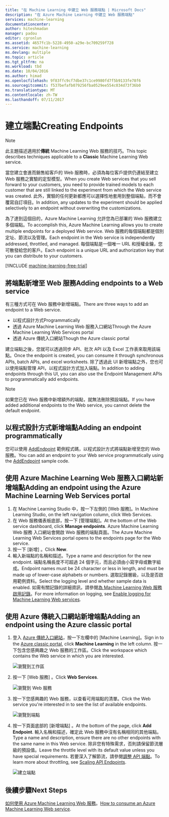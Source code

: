 ```yaml
---
title: "在 Machine Learning 中建立 Web 服務端點 | Microsoft Docs"
description: "在 Azure Machine Learning 中建立 Web 服務端點"
services: machine-learning
documentationcenter: 
author: hiteshmadan
manager: padou
editor: cgronlun
ms.assetid: 4657fc1b-5228-4950-a29e-bc709259f728
ms.service: machine-learning
ms.devlang: multiple
ms.topic: article
ms.tgt_pltfrm: na
ms.workload: tbd
ms.date: 10/04/2016
ms.author: himad
ms.openlocfilehash: 9f83ffc9cf7dbe37c1ce9980fd7f5b9133fe78f6
ms.sourcegitcommit: f537befafb079256fba0529ee554c034d73f36b0
ms.translationtype: MT
ms.contentlocale: zh-TW
ms.lasthandoff: 07/11/2017
---
```

# <a name="creating-endpoints"></a><span data-ttu-id="28c7f-103">建立端點</span><span class="sxs-lookup"><span data-stu-id="28c7f-103">Creating Endpoints</span></span>
> [!NOTE]
>  <span data-ttu-id="28c7f-104">此主題描述適用於**傳統** Machine Learning Web 服務的技巧。</span><span class="sxs-lookup"><span data-stu-id="28c7f-104">This topic describes techniques applicable to a **Classic** Machine Learning Web service.</span></span>
> 
> 

<span data-ttu-id="28c7f-105">當您建立會進而銷售給客戶的 Web 服務時，必須為每位客戶提供仍連結至建立 Web 服務之實驗的定型模型。</span><span class="sxs-lookup"><span data-stu-id="28c7f-105">When you create Web services that you sell forward to your customers, you need to provide trained models to each customer that are still linked to the experiment from which the Web service was created.</span></span> <span data-ttu-id="28c7f-106">此外，實驗的任何更新都應可以選擇性地套用到整個端點，而不會覆寫自訂項目。</span><span class="sxs-lookup"><span data-stu-id="28c7f-106">In addition, any updates to the experiment should be applied selectively to an endpoint without overwriting the customizations.</span></span>

<span data-ttu-id="28c7f-107">為了達到這個目的，Azure Machine Learning 允許您為已部署的 Web 服務建立多個端點。</span><span class="sxs-lookup"><span data-stu-id="28c7f-107">To accomplish this, Azure Machine Learning allows you to create multiple endpoints for a deployed Web service.</span></span> <span data-ttu-id="28c7f-108">Web 服務的每個端點都是個別定址、節流以及管理。</span><span class="sxs-lookup"><span data-stu-id="28c7f-108">Each endpoint in the Web service is independently addressed, throttled, and managed.</span></span> <span data-ttu-id="28c7f-109">每個端點是一個唯一 URL 和授權金鑰，您可散發給您的客戶。</span><span class="sxs-lookup"><span data-stu-id="28c7f-109">Each endpoint is a unique URL and authorization key that you can distribute to your customers.</span></span>

[!INCLUDE [machine-learning-free-trial](../../includes/machine-learning-free-trial.md)]

## <a name="adding-endpoints-to-a-web-service"></a><span data-ttu-id="28c7f-110">將端點新增至 Web 服務</span><span class="sxs-lookup"><span data-stu-id="28c7f-110">Adding endpoints to a Web service</span></span>
<span data-ttu-id="28c7f-111">有三種方式可在 Web 服務中新增端點。</span><span class="sxs-lookup"><span data-stu-id="28c7f-111">There are three ways to add an endpoint to a Web service.</span></span>

* <span data-ttu-id="28c7f-112">以程式設計方式</span><span class="sxs-lookup"><span data-stu-id="28c7f-112">Programmatically</span></span>
* <span data-ttu-id="28c7f-113">透過 Azure Machine Learning Web 服務入口網站</span><span class="sxs-lookup"><span data-stu-id="28c7f-113">Through the Azure Machine Learning Web Services portal</span></span>
* <span data-ttu-id="28c7f-114">透過 Azure 傳統入口網站</span><span class="sxs-lookup"><span data-stu-id="28c7f-114">Though the Azure classic portal</span></span>

<span data-ttu-id="28c7f-115">建立端點之後，您就可以透過同步 API、批次 API 以及 Excel 工作表來取用該端點。</span><span class="sxs-lookup"><span data-stu-id="28c7f-115">Once the endpoint is created, you can consume it through synchronous APIs, batch APIs, and excel worksheets.</span></span> <span data-ttu-id="28c7f-116">除了透過此 UI 新增端點之外，您也可以使用端點管理 API，以程式設計方式加入端點。</span><span class="sxs-lookup"><span data-stu-id="28c7f-116">In addition to adding endpoints through this UI, you can also use the Endpoint Management APIs to programmatically add endpoints.</span></span>

> [!NOTE]
> <span data-ttu-id="28c7f-117">如果您已在 Web 服務中新增額外的端點，就無法刪除預設端點。</span><span class="sxs-lookup"><span data-stu-id="28c7f-117">If you have added additional endpoints to the Web service, you cannot delete the default endpoint.</span></span>
> 
> 

## <a name="adding-an-endpoint-programmatically"></a><span data-ttu-id="28c7f-118">以程式設計方式新增端點</span><span class="sxs-lookup"><span data-stu-id="28c7f-118">Adding an endpoint programmatically</span></span>
<span data-ttu-id="28c7f-119">您可以使用 [AddEndpoint](https://github.com/raymondlaghaeian/AML_EndpointMgmt/blob/master/Program.cs) 範例程式碼，以程式設計方式將端點新增至您的 Web 服務。</span><span class="sxs-lookup"><span data-stu-id="28c7f-119">You can add an endpoint to your Web service programmatically using the [AddEndpoint](https://github.com/raymondlaghaeian/AML_EndpointMgmt/blob/master/Program.cs) sample code.</span></span>

## <a name="adding-an-endpoint-using-the-azure-machine-learning-web-services-portal"></a><span data-ttu-id="28c7f-120">使用 Azure Machine Learning Web 服務入口網站新增端點</span><span class="sxs-lookup"><span data-stu-id="28c7f-120">Adding an endpoint using the Azure Machine Learning Web Services portal</span></span>
1. <span data-ttu-id="28c7f-121">在 Machine Learning Studio 中，按一下左側的 [Web 服務]。</span><span class="sxs-lookup"><span data-stu-id="28c7f-121">In Machine Learning Studio, on the left navigation column, click Web Services.</span></span>
2. <span data-ttu-id="28c7f-122">在 Web 服務儀表板底部，按一下 [管理端點]。</span><span class="sxs-lookup"><span data-stu-id="28c7f-122">At the bottom of the Web service dashboard, click **Manage endpoints**.</span></span> <span data-ttu-id="28c7f-123">Azure Machine Learning Web 服務 入口網站會開啟 Web 服務的端點頁面。</span><span class="sxs-lookup"><span data-stu-id="28c7f-123">The Azure Machine Learning Web Services portal opens to the endpoints page for the Web service.</span></span>
3. <span data-ttu-id="28c7f-124">按一下 [新增] 。</span><span class="sxs-lookup"><span data-stu-id="28c7f-124">Click **New**.</span></span>
4. <span data-ttu-id="28c7f-125">輸入新端點的名稱和描述。</span><span class="sxs-lookup"><span data-stu-id="28c7f-125">Type a name and description for the new endpoint.</span></span> <span data-ttu-id="28c7f-126">端點名稱長度不可超過 24 個字元，而且必須由小寫字母或數字組成。</span><span class="sxs-lookup"><span data-stu-id="28c7f-126">Endpoint names must be 24 character or less in length, and must be made up of lower-case alphabets or numbers.</span></span> <span data-ttu-id="28c7f-127">選取記錄層級，以及是否啟用範例資料。</span><span class="sxs-lookup"><span data-stu-id="28c7f-127">Select the logging level and whether sample data is enabled.</span></span> <span data-ttu-id="28c7f-128">如需有關記錄的詳細資訊，請參閱[為 Machine Learning Web 服務啟用記錄](machine-learning-web-services-logging.md)。</span><span class="sxs-lookup"><span data-stu-id="28c7f-128">For more information on logging, see [Enable logging for Machine Learning Web services](machine-learning-web-services-logging.md).</span></span>

## <a name="adding-an-endpoint-using-the-azure-classic-portal"></a><span data-ttu-id="28c7f-129">使用 Azure 傳統入口網站新增端點</span><span class="sxs-lookup"><span data-stu-id="28c7f-129">Adding an endpoint using the Azure classic portal</span></span>
1. <span data-ttu-id="28c7f-130">登入 [Azure 傳統入口網站](http://manage.windowsazure.com)，按一下左欄中的 [Machine Learning]。</span><span class="sxs-lookup"><span data-stu-id="28c7f-130">Sign in to the [Azure classic portal](http://manage.windowsazure.com), click **Machine Learning** in the left column.</span></span> <span data-ttu-id="28c7f-131">按一下包含您感興趣之 Web 服務的工作區。</span><span class="sxs-lookup"><span data-stu-id="28c7f-131">Click the workspace which contains the Web service in which you are interested.</span></span>
   
    ![瀏覽到工作區](./media/machine-learning-create-endpoint/figure-1.png)
2. <span data-ttu-id="28c7f-133">按一下 [Web 服務] 。</span><span class="sxs-lookup"><span data-stu-id="28c7f-133">Click **Web Services**.</span></span>
   
    ![瀏覽到 Web 服務](./media/machine-learning-create-endpoint/figure-2.png)
3. <span data-ttu-id="28c7f-135">按一下您感興趣的 Web 服務，以查看可用端點的清單。</span><span class="sxs-lookup"><span data-stu-id="28c7f-135">Click the Web service you're interested in to see the list of available endpoints.</span></span>
   
    ![瀏覽到端點](./media/machine-learning-create-endpoint/figure-3.png)
4. <span data-ttu-id="28c7f-137">按一下頁面底部的 [新增端點] 。</span><span class="sxs-lookup"><span data-stu-id="28c7f-137">At the bottom of the page, click **Add Endpoint**.</span></span> <span data-ttu-id="28c7f-138">輸入名稱和描述，確定此 Web 服務中沒有名稱相同的其他端點。</span><span class="sxs-lookup"><span data-stu-id="28c7f-138">Type a name and description, ensure there are no other endpoints with the same name in this Web service.</span></span> <span data-ttu-id="28c7f-139">除非您有特殊需求，否則請保留節流層級的預設值。</span><span class="sxs-lookup"><span data-stu-id="28c7f-139">Leave the throttle level with its default value unless you have special requirements.</span></span> <span data-ttu-id="28c7f-140">若要深入了解節流，請參閱[調整 API 端點](machine-learning-scaling-webservice.md)。</span><span class="sxs-lookup"><span data-stu-id="28c7f-140">To learn more about throttling, see [Scaling API Endpoints](machine-learning-scaling-webservice.md).</span></span>
   
    ![建立端點](./media/machine-learning-create-endpoint/figure-4.png)

## <a name="next-steps"></a><span data-ttu-id="28c7f-142">後續步驟</span><span class="sxs-lookup"><span data-stu-id="28c7f-142">Next Steps</span></span>
<span data-ttu-id="28c7f-143">[如何使用 Azure Machine Learning Web 服務](machine-learning-consume-web-services.md)。</span><span class="sxs-lookup"><span data-stu-id="28c7f-143">[How to consume an Azure Machine Learning Web service](machine-learning-consume-web-services.md).</span></span>


